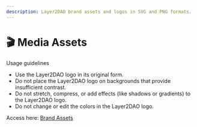 ```yaml
---
description: Layer2DAO brand assets and logos in SVG and PNG formats.
---
```


# 🎬 Media Assets

Usage guidelines

* Use the Layer2DAO logo in its original form.
* Do not place the Layer2DAO logo on backgrounds that provide insufficient contrast.
* Do not stretch, compress, or add effects (like shadows or gradients) to the Layer2DAO logo.
* Do not change or edit the colors in the Layer2DAO logo.

Access here: [Brand Assets](https://www.dropbox.com/sh/65im76o1id2y1e4/AADsZrXe3N-0I921RBcJQmG\_a?dl=0)
